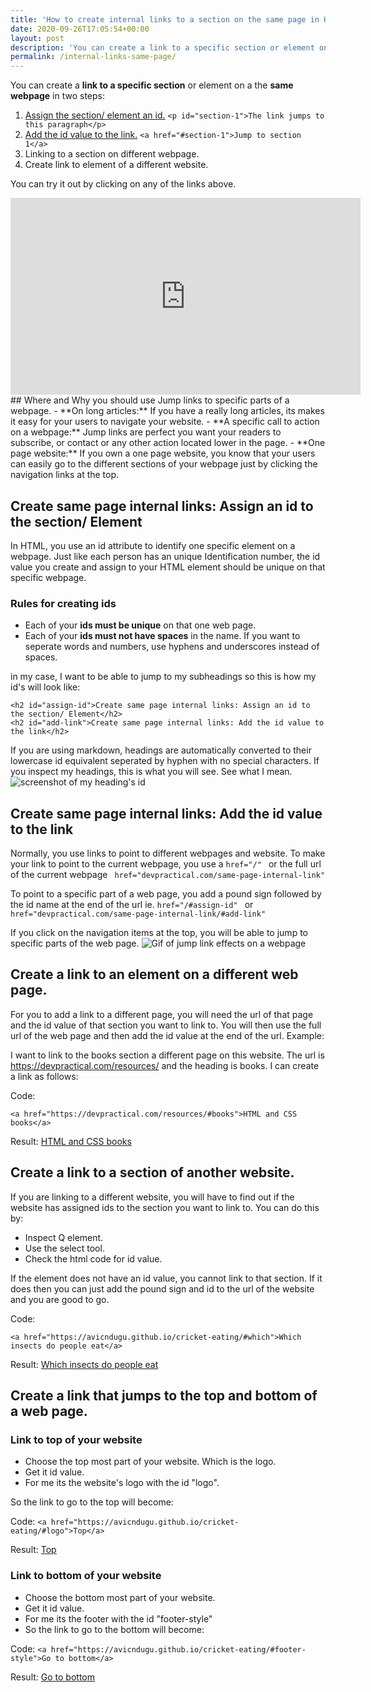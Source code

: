 ```yaml
---
title: 'How to create internal links to a section on the same page in HTML'
date: 2020-09-26T17:05:54+00:00
layout: post
description: 'You can create a link to a specific section or element on a the same webpage in two steps: 1. Assign the section/ element an id. id="section-1" 2. Add the id value to the link.href="#section-1"'
permalink: /internal-links-same-page/
---
```

You can create a **link to a specific section** or element on a the **same webpage** in two steps:
1. [Assign the section/ element an id.](#create-same-page-internal-links-assign-an-id-to-the-section-element) ```<p id="section-1">The link jumps to this paragraph</p>```
2. [Add the id value to the link.](#create-same-page-internal-links-add-the-id-value-to-the-link) ```<a href="#section-1">Jump to section 1</a>```
3. Linking to a section on different webpage.
4. Create link to element of a different website.

You can try it out by clicking on any of the links above.
<div class="video-responsive">
  <iframe width="560" height="315" src="https://www.youtube.com/embed/JEsLhyAaaFI" frameborder="0" allow="accelerometer; autoplay; clipboard-write; encrypted-media; gyroscope; picture-in-picture" allowfullscreen></iframe>
</div>
## Where and Why you should use Jump links to specific parts of a webpage.
- **On long articles:** If you have a really long articles, its makes it easy for your users to navigate your website. 
- **A specific call to action on a webpage:** Jump links are perfect you want your readers to subscribe, or contact or any other action located lower in the page.
- **One page website:** If you own a one page website, you know that your users can easily go to the different sections of your webpage just by clicking the navigation links at the top.

## Create same page internal links: Assign an id to the section/ Element
In HTML, you use an id attribute to identify one specific element on a webpage. Just like each person has an unique Identification number, the id value you create and assign to your HTML element should be unique on that specific webpage.
### Rules for creating ids
- Each of your **ids must be unique** on that one web page.
- Each of your **ids must not have spaces** in the name. If you want to seperate words and numbers, use hyphens and underscores instead of spaces.

in my case, I want to be able to jump to my subheadings so this is how my id's will look like:

```
<h2 id="assign-id">Create same page internal links: Assign an id to the section/ Element</h2>
<h2 id="add-link">Create same page internal links: Add the id value to the link</h2>
```

If you are using markdown, headings are automatically converted to their lowercase id equivalent seperated by hyphen with no special characters. If you inspect my headings, this is what you will see. See what I mean.
<img src="" alt="screenshot of my heading's id">


## Create same page internal links: Add the id value to the link
Normally, you use links to point to different webpages and website. To make your link to point to the current webpage, you use a ```href="/" ``` or the full url of the current webpage ``` href="devpractical.com/same-page-internal-link"```
 
 To point to a specific part of a web page, you add a pound sign followed by the id name at the end of the url ie. ```href="/#assign-id" ``` or	``` href="devpractical.com/same-page-internal-link/#add-link" ``` 

 If you click on the navigation items at the top, you will be able to jump to specific parts of the web page.
 <img src="" alt="Gif of jump link effects on a webpage">

## Create a link to an element on a different web page.
For you to add a link to a different page, you will need the url of that page and the id value of that section you want to link to.
You will then use the full url of the web page and then add the id value at the end of the url. Example:

I want to link to the books section a different page on this website. The url is https://devpractical.com/resources/ and the heading is books. I can create a link as follows:

Code:
``` 
<a href="https://devpractical.com/resources/#books">HTML and CSS books</a>
```

Result:
<a href="https://devpractical.com/resources/#books" target="_blank">HTML and CSS books</a> 

## Create a link to a section of another website.
If you are linking to a different website, you will have to find out if the website has assigned ids to the section you want to link to. You can do this by:
- Inspect Q element.
- Use the select tool.
- Check the html code for id value.

 If the element does not have an id value, you cannot link to that section. If it does then you can just add the pound sign and id to the url of the website and you are good to go.

Code:
``` 
<a href="https://avicndugu.github.io/cricket-eating/#which">Which insects do people eat</a>
```

 Result: 
<a href="https://avicndugu.github.io/cricket-eating/#which" target="_blank">Which insects do people eat</a>


 ## Create a link that jumps to the top and bottom of a web page.
### Link to top of your website
- Choose the top most part of your website. Which is the logo.
- Get it id value.
- For me its the website's logo with the id "logo".

So the link to go to the top will become: 

Code:
``` <a href="https://avicndugu.github.io/cricket-eating/#logo">Top</a> ```

Result:
<a href="https://avicndugu.github.io/cricket-eating/#logo"  target="_blank">Top</a>

### Link to bottom of your website
- Choose the bottom most part of your website.
- Get it id value.
- For me its the footer with the id "footer-style"
- So the link to go to the bottom will become:

Code:
```<a href="https://avicndugu.github.io/cricket-eating/#footer-style">Go to bottom</a>```

Result:
<a href="https://avicndugu.github.io/cricket-eating/#footer-style"  target="_blank">Go to bottom</a>
